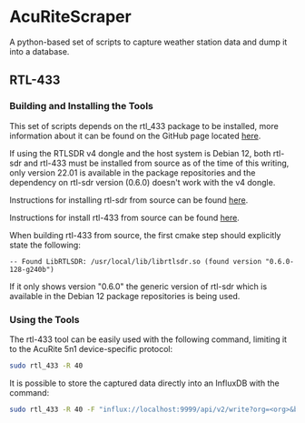 # AcuRiteScraper
A python-based set of scripts to capture weather station data and dump it into a database.

## RTL-433

### Building and Installing the Tools
This set of scripts depends on the rtl_433 package to be installed, more information about it can be found on the GitHub
page located [here](https://github.com/merbanan/rtl_433).

If using the RTLSDR v4 dongle and the host system is Debian 12, both rtl-sdr and rtl-433 must be installed from source
as of the time of this writing, only version 22.01 is available in the package repositories and the dependency on
rtl-sdr version (0.6.0) doesn't work with the v4 dongle.

Instructions for installing rtl-sdr from source can be found [here](https://github.com/rtlsdrblog/rtl-sdr-blog/).

Instructions for install rtl-433 from source can be found [here](https://github.com/merbanan/rtl_433/blob/master/docs/BUILDING.md).

When building rtl-433 from source, the first cmake step should explicitly state the following:

```text
-- Found LibRTLSDR: /usr/local/lib/librtlsdr.so (found version "0.6.0-128-g240b")
```

If it only shows version "0.6.0" the generic version of rtl-sdr which is available in the Debian 12 package repositories
is being used.

### Using the Tools
The rtl-433 tool can be easily used with the following command, limiting it to the AcuRite 5n1 device-specific protocol:

```bash
sudo rtl_433 -R 40
```

It is possible to store the captured data directly into an InfluxDB with the command:

```bash
sudo rtl_433 -R 40 -F "influx://localhost:9999/api/v2/write?org=<org>&bucket=<bucket>,token=<authtoken>"
```
